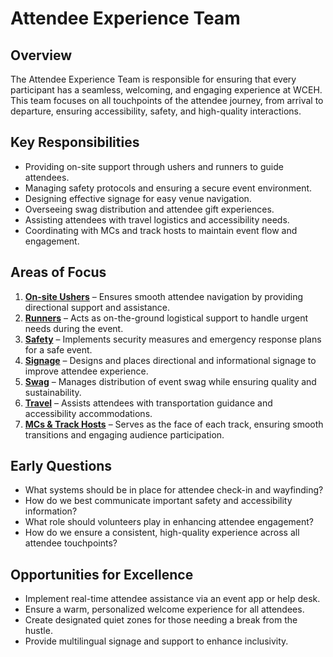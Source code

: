 # Attendee Experience Team

## Overview
The Attendee Experience Team is responsible for ensuring that every participant has a seamless, welcoming, and engaging experience at WCEH. This team focuses on all touchpoints of the attendee journey, from arrival to departure, ensuring accessibility, safety, and high-quality interactions.

## Key Responsibilities

- Providing on-site support through ushers and runners to guide attendees.
- Managing safety protocols and ensuring a secure event environment.
- Designing effective signage for easy venue navigation.
- Overseeing swag distribution and attendee gift experiences.
- Assisting attendees with travel logistics and accessibility needs.
- Coordinating with MCs and track hosts to maintain event flow and engagement.

## Areas of Focus

1. **[On-site Ushers](https://github.com/WordCamp-Canada/2025-planning-documentation/blob/main/attendee-experience/on-site-ushers/readme.md)** – Ensures smooth attendee navigation by providing directional support and assistance.
2. **[Runners](https://github.com/WordCamp-Canada/2025-planning-documentation/blob/main/attendee-experience/runners/readme.md)** – Acts as on-the-ground logistical support to handle urgent needs during the event.
3. **[Safety](https://github.com/WordCamp-Canada/2025-planning-documentation/blob/main/attendee-experience/safety/readme.md)** – Implements security measures and emergency response plans for a safe event.
4. **[Signage](https://github.com/WordCamp-Canada/2025-planning-documentation/blob/main/attendee-experience/signage/readme.md)** – Designs and places directional and informational signage to improve attendee experience.
5. **[Swag](https://github.com/WordCamp-Canada/2025-planning-documentation/blob/main/attendee-experience/swag/readme.md)** – Manages distribution of event swag while ensuring quality and sustainability.
6. **[Travel](https://github.com/WordCamp-Canada/2025-planning-documentation/blob/main/attendee-experience/travel/readme.md)** – Assists attendees with transportation guidance and accessibility accommodations.
7. **[MCs & Track Hosts](https://github.com/WordCamp-Canada/2025-planning-documentation/blob/main/attendee-experience/mc-track-hosts/readme.md)** – Serves as the face of each track, ensuring smooth transitions and engaging audience participation.


## Early Questions

- What systems should be in place for attendee check-in and wayfinding?
- How do we best communicate important safety and accessibility information?
- What role should volunteers play in enhancing attendee engagement?
- How do we ensure a consistent, high-quality experience across all attendee touchpoints?

## Opportunities for Excellence

- Implement real-time attendee assistance via an event app or help desk.
- Ensure a warm, personalized welcome experience for all attendees.
- Create designated quiet zones for those needing a break from the hustle.
- Provide multilingual signage and support to enhance inclusivity.